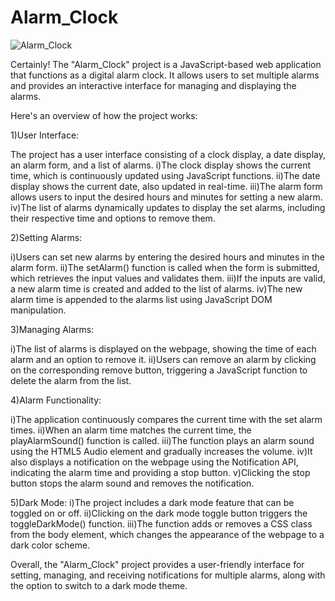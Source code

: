 # Alarm_Clock

![Alarm_Clock](https://github.com/SwarupDeb/Alarm_Clock/assets/55588687/119a777f-acfb-43b0-8fbe-093d1f3a4e56)

Certainly! The "Alarm_Clock" project is a JavaScript-based web application that functions as a digital alarm clock. It allows users to set multiple alarms and provides an interactive interface for managing and displaying the alarms.

Here's an overview of how the project works:

1)User Interface:

The project has a user interface consisting of a clock display, a date display, an alarm form, and a list of alarms.
i)The clock display shows the current time, which is continuously updated using JavaScript functions.
ii)The date display shows the current date, also updated in real-time.
iii)The alarm form allows users to input the desired hours and minutes for setting a new alarm.
iv)The list of alarms dynamically updates to display the set alarms, including their respective time and options to remove them.

2)Setting Alarms:

i)Users can set new alarms by entering the desired hours and minutes in the alarm form.
ii)The setAlarm() function is called when the form is submitted, which retrieves the input values and validates them.
iii)If the inputs are valid, a new alarm time is created and added to the list of alarms.
iv)The new alarm time is appended to the alarms list using JavaScript DOM manipulation.

3)Managing Alarms:

i)The list of alarms is displayed on the webpage, showing the time of each alarm and an option to remove it.
ii)Users can remove an alarm by clicking on the corresponding remove button, triggering a JavaScript function to delete the alarm from the list.

4)Alarm Functionality:

i)The application continuously compares the current time with the set alarm times.
ii)When an alarm time matches the current time, the playAlarmSound() function is called.
iii)The function plays an alarm sound using the HTML5 Audio element and gradually increases the volume.
iv)It also displays a notification on the webpage using the Notification API, indicating the alarm time and providing a stop button.
v)Clicking the stop button stops the alarm sound and removes the notification.

5)Dark Mode:
i)The project includes a dark mode feature that can be toggled on or off.
ii)Clicking on the dark mode toggle button triggers the toggleDarkMode() function.
iii)The function adds or removes a CSS class from the body element, which changes the appearance of the webpage to a dark color scheme.

Overall, the "Alarm_Clock" project provides a user-friendly interface for setting, managing, and receiving notifications for multiple alarms, along with the option to switch to a dark mode theme.
